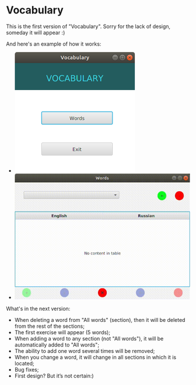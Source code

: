 # Vocabulary
This is the first version of "Vocabulary".
Sorry for the lack of design, someday it will appear :)

And here's an example of how it works:

+ ![Main window](./example/mainWindow.png)
+ ![Words window](./example/example.gif)


What's in the next version:
+ When deleting a word from "All words" (section), then it will be deleted from the rest of the sections;
+ The first exercise will appear (5 words);
+ When adding a word to any section (not "All words"), it will be automatically added to "All words";
+ The ability to add one word several times will be removed;
+ When you change a word, it will change in all sections in which it is located;
+ Bug fixes;
+ First design? But it’s not certain:)

